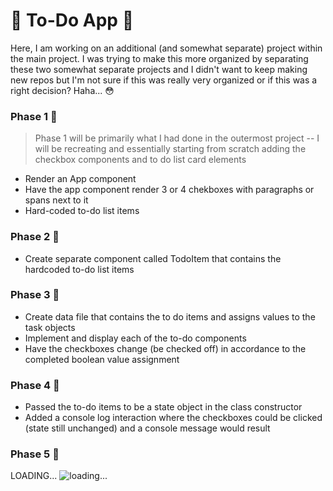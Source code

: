 # :blossom: To-Do App :blossom:

Here, I am working on an additional (and somewhat separate) project within the main project. I was trying to make this more organized by separating these two somewhat separate projects and I didn't want to keep making new repos but I'm not sure if this was really very organized or if this was a right decision? Haha... :flushed:

### Phase 1 :bee: 
>Phase 1 will be primarily what I had done in the outermost project -- I will be recreating and essentially starting from scratch adding the checkbox components and to do list card elements
- Render an App component
- Have the app component render 3 or 4 chekboxes with paragraphs or spans next to it
- Hard-coded to-do list items

### Phase 2 :bee:
- Create separate component called TodoItem that contains the hardcoded to-do list items 

### Phase 3 :bee:
- Create data file that contains the to do items and assigns values to the task objects
- Implement and display each of the to-do components
- Have the checkboxes change (be checked off) in accordance to the completed boolean value assignment

### Phase 4 :bee:
- Passed the to-do items to be a state object in the class constructor
- Added a console log interaction where the checkboxes could be clicked (state still unchanged) and a console message would result

### Phase 5 :bee: 
LOADING...
![loading...](https://static.demilked.com/wp-content/uploads/2016/06/gif-animations-replace-loading-screen-14.gif)

